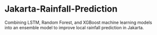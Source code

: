 # Jakarta-Rainfall-Prediction
Combining LSTM, Random Forest, and XGBoost machine learning models into an ensemble model to improve local rainfall prediction in Jakarta.
